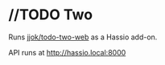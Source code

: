//TODO Two
==========

Runs [jjok/todo-two-web](https://github.com/jjok/todo-two-web) as a Hassio add-on.

API runs at http://hassio.local:8000
